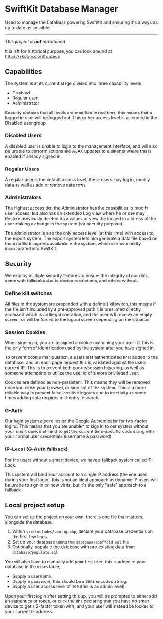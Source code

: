 # SwiftKit Database Manager

Used to manage the DataBase powering SwiftKit and ensuring it's always as up to date as possible.

---

_This project is **not** maintained._

It is left for historical purpose, you can look around at https://skdbm.clorith.space

## Capabilities

The system is at its current stage divided into three capability levels

- Disabled
- Regular user
- Administrator

Security dictates that all levels are modified in real time, this means that a logged in user will be logged out if his or her access level is amended to the Disabled user group

### Disabled Users

A disabled user is unable to login to the management interface, and will also be unable to perform actions like AJAX updates to elements where this is enabled if already signed in.

### Regular Users

A regular user is the default access level, these users may log in, modify data as well as add or remove data rows

### Administrators

The highest access tier, the Administrator has the capabilities to modify user access, but also has an extended Log view where he or she may Restore previously deleted data values or view the logged in address of the user making a change in the system (for security purpose).

The administrator is also the only access level (at this time) with access to the export system. The export system lets him generate a data file based on the datafile blueprints available in the system, which can be directly incorporated into SwiftKit.

## Security

We employ multiple security features to ensure the integrity of our data, some with fallbacks due to device restrictions, and others without.

### Define kill switches

All files in the system are prepended with a define() killswitch, this means if the file isn't included by a pre-approved path it is presumed directly accessed which is an illegal operation, and the user will receive an empty screen, or will be forced to the logout screen depending on the situation.

### Session Cookies

When signing in, you are assigned a cookie containing your user ID, this is the only form of identification used by the system after you have signed in.

To prevent cookie manipulation, a users last authenticated IP is added to the database, and on each page request this is validated against the users current IP. This is to prevent both cookie/session hijacking, as well as someone attempting to utilize the user id of a more privileged user.

Cookies are defined as non-persistent. This means they will be removed once you close your browser, or sign out of the system. This is a more reliable way to prevent false-positive logouts due to inactivity as some times adding data requires mid-entry research.

### G-Auth

Our login system also relies on the Google Authenticator for two-factor logins. This means that you are unable* to sign in to our system without your smart device at hand to get the current time-specific code along with your normal user credentials (username & password)

### IP-Local (G-Auth fallback)

For the users without a smart device, we have a fallback system called IP-Lock.

This system will bind your account to a single IP address (the one used during your first login), this is not an ideal approach as dynamic IP users will be unabe to sign in on new visits, but it's the only "safe" approach to a fallback.

## Local project setup

You can set up the project on your own, there is one file that matters, alongside the database.

1. Within `src/includes/config.php`, declare your database credentials on the first few lines.
2. Set up your database using the `database/scaffold.sql` file
3. Optionally, populate the database with pre-existing data from `database/populate.sql`

You will also have to manually add your first user, this is added to your database in the `users` table;
- Supply a username.
- Supply a password, this should be a `SHA1` encoded string.
- Supply a user access level of `100` (this is an admin level).

Upon your first login after setting this up, you will be prompted to either add an authenticator token, or click the link 
declaring that you have no smart device to get a 2-factor token with, and your user will instead be locked to your current IP address.
